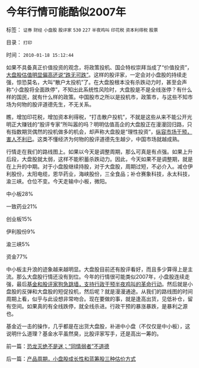 # 今年行情可能酷似2007年

标签： `证券` `财经` `小盘股` `股评家` `530` `227` `半夜鸡叫` `印花税` `资本利得税` `股票` 

目录： `打印`

时间： `2010-01-18 15:12:44`

如果不具备真正价值投资的观念，将政策投机、国企特权崇拜当成了“价值投资”，[大盘股估值明显偏高还说“跌无可跌”](../../../2009/10/16/大盘股溢价和中国股市大起大落.md)。这样的股评家，一定会对小盘股的持续走强，惊恐莫名，大叫“散户太投机”了。在大盘股根本没有杀跌动力时，甚至会声称“小盘股将全面跌停”，不知出此系统性风险时，大盘股是不是全线涨停？有什么样的国民，就有什么样的政策。中国股市之所以是投机市，政策市，与这些不知市场为何物的股评道德先生，不无关系。

瞧，增加印花税，增加资本利得税，“打击散户投机”，不就是这些从来不能公开光明正大赚钱的“股评专家”所叫嚣的吗？明明估值高企的大盘股正在漫漫回归路，只有指数期货偶然的投机做多的机会，却声称大盘股是“理性投资”，[纵容市场干预，害人不利已](../../../2009/4/5/传说中的“市场的不理性”.md)。这类不懂经济为何物的股评道德先生越少，中国市场就越成熟。

行情走在我们的路线图上。如果以今天是调整周期，那么可真是有点强。如果上升后段，大盘股就太弱，这样不能积蓄杀跌动力。因此，今天如果不是调整期，就是在上升的中期。对于小盘股继续持股，对于大盘股，周期过短，不必介入。减仓伊利股份，太阳电缆，恩华药业，海峡股份，三全食品；补仓赛象科技，永太科技，渝三峡。仓位不变。今天走输中小板，微阳。

中小板28%

一致药业21%

创业板15%

伊利股份9%

渝三峡5%

资金77%

中小板主升浪的迹象越来越明显。大盘股目前还有股评看好，而且多少算得上是主流。那么大盘股行情还没有到位。今年的行情很可能类似2007年，小盘股连续走强，最后[基金和股评家狗急跳墙，支持行政干预半夜鸡叫的革命行动](../../../2007/8/30/散户赚钱就是投机吗？.md)。然后就是小盘股的反弹和大盘股的短促投机，然后呢？就是漫漫通途。从我们的路线图的时间周期上看，似乎与此设想非常吻合。现在要做的事，就是逢高出货，见低补仓，留有空间。如果真的有全线跌停，就全线杀进。行政干预的暴涨暴跌，是暴利之源也。

基金近一击的操作，几乎都是在出货大盘股，补进中小盘（不仅仅是中小板），这说明什么道理？基金水平虽然臭，比股评家写手，还是高出一筹的。



前一篇：[恐龙灭绝不是迷；“同情弱者”不道德](../../../2010/1/18/恐龙灭绝不是迷；“同情弱者”不道德.md)

后一篇：[产品周期，小盘股成长性和蓝筹股三种估价方式](../../../2010/1/18/产品周期，小盘股成长性和蓝筹股三种估价方式.md)